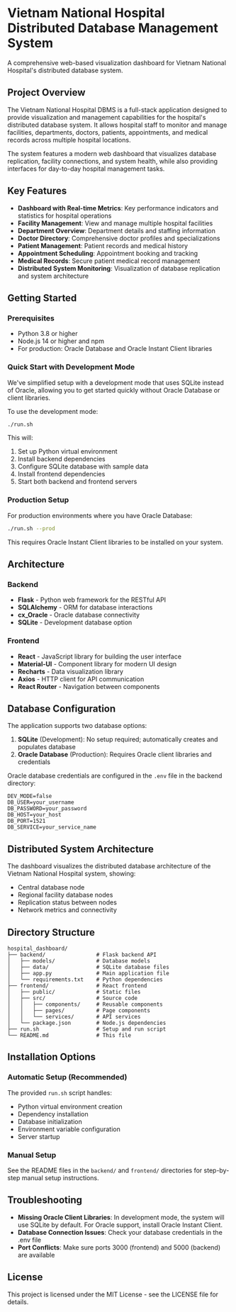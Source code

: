 # Vietnam National Hospital Distributed Database Management System

A comprehensive web-based visualization dashboard for Vietnam National Hospital's distributed database system.

## Project Overview

The Vietnam National Hospital DBMS is a full-stack application designed to provide visualization and management capabilities for the hospital's distributed database system. It allows hospital staff to monitor and manage facilities, departments, doctors, patients, appointments, and medical records across multiple hospital locations.

The system features a modern web dashboard that visualizes database replication, facility connections, and system health, while also providing interfaces for day-to-day hospital management tasks.

## Key Features

- **Dashboard with Real-time Metrics**: Key performance indicators and statistics for hospital operations
- **Facility Management**: View and manage multiple hospital facilities
- **Department Overview**: Department details and staffing information
- **Doctor Directory**: Comprehensive doctor profiles and specializations
- **Patient Management**: Patient records and medical history
- **Appointment Scheduling**: Appointment booking and tracking
- **Medical Records**: Secure patient medical record management
- **Distributed System Monitoring**: Visualization of database replication and system architecture

## Getting Started

### Prerequisites

- Python 3.8 or higher
- Node.js 14 or higher and npm
- For production: Oracle Database and Oracle Instant Client libraries

### Quick Start with Development Mode

We've simplified setup with a development mode that uses SQLite instead of Oracle, allowing you to get started quickly without Oracle Database or client libraries.

To use the development mode:

```bash
./run.sh
```

This will:
1. Set up Python virtual environment
2. Install backend dependencies
3. Configure SQLite database with sample data
4. Install frontend dependencies
5. Start both backend and frontend servers

### Production Setup

For production environments where you have Oracle Database:

```bash
./run.sh --prod
```

This requires Oracle Instant Client libraries to be installed on your system.

## Architecture

### Backend

- **Flask** - Python web framework for the RESTful API
- **SQLAlchemy** - ORM for database interactions
- **cx_Oracle** - Oracle database connectivity
- **SQLite** - Development database option

### Frontend

- **React** - JavaScript library for building the user interface
- **Material-UI** - Component library for modern UI design
- **Recharts** - Data visualization library
- **Axios** - HTTP client for API communication
- **React Router** - Navigation between components

## Database Configuration

The application supports two database options:

1. **SQLite** (Development): No setup required; automatically creates and populates database
2. **Oracle Database** (Production): Requires Oracle client libraries and credentials

Oracle database credentials are configured in the `.env` file in the backend directory:

```
DEV_MODE=false
DB_USER=your_username
DB_PASSWORD=your_password
DB_HOST=your_host
DB_PORT=1521
DB_SERVICE=your_service_name
```

## Distributed System Architecture

The dashboard visualizes the distributed database architecture of the Vietnam National Hospital system, showing:

- Central database node
- Regional facility database nodes
- Replication status between nodes
- Network metrics and connectivity

## Directory Structure

```
hospital_dashboard/
├── backend/                # Flask backend API
│   ├── models/             # Database models
│   ├── data/               # SQLite database files
│   ├── app.py              # Main application file
│   └── requirements.txt    # Python dependencies
├── frontend/               # React frontend
│   ├── public/             # Static files
│   ├── src/                # Source code
│   │   ├── components/     # Reusable components
│   │   ├── pages/          # Page components
│   │   └── services/       # API services
│   └── package.json        # Node.js dependencies
├── run.sh                  # Setup and run script
└── README.md               # This file
```

## Installation Options

### Automatic Setup (Recommended)

The provided `run.sh` script handles:
- Python virtual environment creation
- Dependency installation
- Database initialization
- Environment variable configuration
- Server startup

### Manual Setup

See the README files in the `backend/` and `frontend/` directories for step-by-step manual setup instructions.

## Troubleshooting

- **Missing Oracle Client Libraries**: In development mode, the system will use SQLite by default. For Oracle support, install Oracle Instant Client.
- **Database Connection Issues**: Check your database credentials in the .env file
- **Port Conflicts**: Make sure ports 3000 (frontend) and 5000 (backend) are available

## License

This project is licensed under the MIT License - see the LICENSE file for details. 